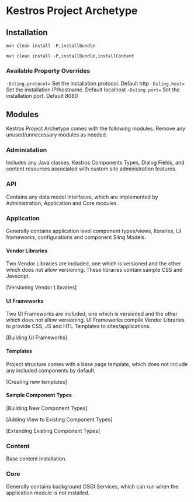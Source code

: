 # Kestros Project Archetype

## Installation

```
mvn clean install -P,installBundle
```

```
mvn clean install -P,installBundle,installContent
```

### Available Property Overrides

`-Dsling.protocol=` Set the installation protocol. Default http
`-Dsling.host=` Set the installation IP/hostname. Default localhost
`-Dsling.port=` Set the installation port. Default 8080

## Modules

Kestros Project Archetype comes with the following modules. Remove any unused/unnecessary modules as needed.

### Administation

Includes any Java classes, Kestros Components Types, Dialog Fields, and content resources associated with custom site
administration features.

### API

Contains any data model interfaces, which are implemented by Administration, Application and Core modules.

### Application

Generally contains application level component types/views, libraries, UI frameworks, configurations and component Sling
Models.

#### Vendor Libraries

Two Vendor Libraries are included, one which is versioned and the other which does not allow versioning. These libraries
contain sample CSS and Javscript.

[Versioning Vendor Libraries]

#### UI Frameworks

Two UI Frameworks are included, one which is versioned and the other which does not allow versioning. UI Frameworks
compile Vendor Libraries to provide CSS, JS and HTL Templates to sites/applications.

[Building UI Frameworks]

#### Templates

Project structure comes with a base page template, which does not include any included components by default.

[Creating new templates]

#### Sample Component Types

[Building New Component Types]

[Adding View to Existing Component Types]

[Extending Existing Component Types]

### Content

Base content installation.

### Core

Generally contains background OSGI Services, which can run when the application module is not installed.
